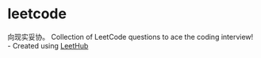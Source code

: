 # leetcode
向现实妥协。
Collection of LeetCode questions to ace the coding interview! - Created using [LeetHub](https://github.com/QasimWani/LeetHub)
